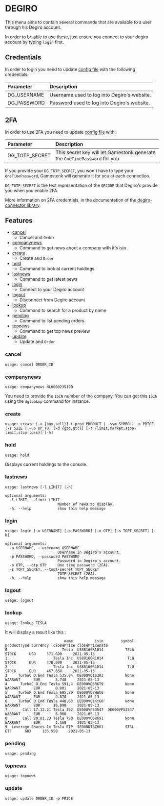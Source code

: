 # DEGIRO

This menu aims to contain several commands that are available to a user through his Degiro account. 

In order to be able to use these, just ensure you connect to your degiro account by typing `login` first.

## Credentials

In order to login you need to update [config file](/gamestonk_terminal/config_terminal.py) with the following credentials:

| Parameter | Description |
| :--- | :--- |
| DG_USERNAME | Username used to log into Degiro's website. |
| DG_PASSWORD | Password used to log into Degiro's website. |

## 2FA

In order to use 2FA you need to update [config file](/gamestonk_terminal/config_terminal.py) with:

| Parameter | Description |
| :--- | :--- |
| DG_TOTP_SECRET | This secret key will let Gamestonk generate the `OneTimePassword` for you. |

If you provide your `DG_TOTP_SECRET`, you won't have to type your `OneTimePassword`, Gamestonk will generate it for you at each connection.

`DG_TOTP_SECRET` is the text representation of the `QRCODE` that Degiro's provide you when you enable 2FA.

More information on 2FA credentials, in the documentation of the [degiro-connector library](https://github.com/Chavithra/degiro-connector).

## Features

* [cancel](#cancel)
    * Cancel and `Order`
* [companynews](#companynews)
    * Command to get news about a company with it's isin
* [create](#create)
    * Create and `Order`
* [hold](#hold)
    * Command to look at current holdings
* [lastnews](#lastnews)
    * Command to get latest news
* [login](#login)
    * Connect to your Degiro account
* [logout](#login)
    * Disconnect from Degiro account
* [lookup](#lookup)
    * Command to search for a product by name
* [pending](#pending)
    * Command to list pending orders
* [topnews](#topnews)
    * Command to get top news preview
* [update](#update)
    * Update and `Order`


### cancel <a name="cancel"></a>
````
usage: cancel ORDER_ID
````

### companynews <a name="companynews"></a>
````
usage: companynews NL0000235190
````

You need to provide the `ISIN` number of the company.
You can get this `ISIN` using the `dglookup` command for instance.

### create <a name="create"></a>
````
usage: create [-a {buy,sell}] (-prod PRODUCT | -sym SYMBOL) -p PRICE (-s SIZE | -up UP_TO) [-d {gtd,gtc}] [-t {limit,market,stop-limit,stop-loss}] [-h]
````

### hold <a name="hold"></a>
````
usage: hold
````

Displays current holdings to the console.


### lastnews <a name="lastnews"></a>
````
usage: lastnews [-l LIMIT] [-h]

optional arguments:
  -l LIMIT, --limit LIMIT
                        Number of news to display.
  -h, --help            show this help message
````

### login <a name="login"></a>
````
usage: login [-u USERNAME] [-p PASSWORD] [-o OTP] [-s TOPT_SECRET] [-h]

optional arguments:
  -u USERNAME, --username USERNAME
                        Username in Degiro's account.
  -p PASSWORD, --password PASSWORD
                        Password in Degiro's account.
  -o OTP, --otp OTP     One time password (2FA).
  -s TOPT_SECRET, --topt-secret TOPT_SECRET
                        TOTP SECRET (2FA).
  -h, --help            show this help message
````

### logout <a name="logout"></a>
````
usage: logout
````

### lookup <a name="lookup"></a>
````
usage: lookup TESLA
````

It will display a result like this :
```
                           name          isin        symbol productType currency  closePrice closePriceDate
0                         Tesla  US88160R1014          TSLA       STOCK      USD     571.690     2021-05-13
1                     Tesla Inc  US88160R1014           TL0       STOCK      EUR     478.000     2021-05-13
2                     Tesla Inc  US88160R1014           TL0       STOCK      EUR     467.650     2021-05-13
3     TurboC O.End Tesla 535,04  DE000VQ1S3R3          None     WARRANT      EUR       3.740     2021-05-13
4      TurboC O.End Tesla 591,4  DE000VQ5R6T9          None     WARRANT      EUR       0.001     2021-05-13
5     TurboP O.End Tesla 685,29  DE000VQ7HWU6          None     WARRANT      EUR       9.870     2021-05-13
6     TurboC O.End Tesla 448,63  DE000VQ1KYG8          None     WARRANT      EUR      10.890     2021-05-13
7       Call 17.12.21 Tesla 392  DE000VP53547  DE000VP53547     WARRANT      EUR       8.960     2021-05-13
8       Call 20.01.23 Tesla 720  DE000VQ68691          None     WARRANT      EUR       1.160     2021-05-13
9  Leverage Shares 1x Tesla ETP  IE00BKT6ZH01          STSL         ETF      GBX     135.550     2021-05-13
```

### pending <a name="pending"></a>
````
usage: pending
````

### topnews <a name="topnews"></a>
````
usage: topnews
````

### update <a name="update"></a>
````
usage: update ORDER_ID -p PRICE
````
